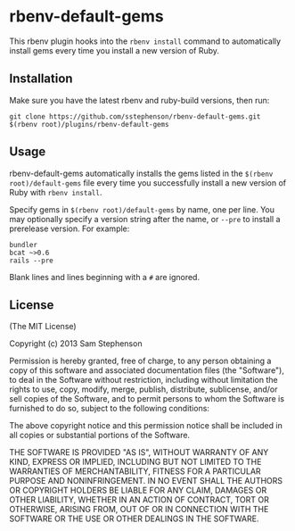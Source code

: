 # rbenv-default-gems

This rbenv plugin hooks into the `rbenv install` command to
automatically install gems every time you install a new version of
Ruby.

## Installation

Make sure you have the latest rbenv and ruby-build versions, then run:

    git clone https://github.com/sstephenson/rbenv-default-gems.git $(rbenv root)/plugins/rbenv-default-gems

## Usage

rbenv-default-gems automatically installs the gems listed in the
`$(rbenv root)/default-gems` file every time you successfully install a new
version of Ruby with `rbenv install`.

Specify gems in `$(rbenv root)/default-gems` by name, one per line. You may
optionally specify a version string after the name, or `--pre` to
install a prerelease version. For example:

    bundler
    bcat ~>0.6
    rails --pre

Blank lines and lines beginning with a `#` are ignored.

## License

(The MIT License)

Copyright (c) 2013 Sam Stephenson

Permission is hereby granted, free of charge, to any person obtaining
a copy of this software and associated documentation files (the
"Software"), to deal in the Software without restriction, including
without limitation the rights to use, copy, modify, merge, publish,
distribute, sublicense, and/or sell copies of the Software, and to
permit persons to whom the Software is furnished to do so, subject to
the following conditions:

The above copyright notice and this permission notice shall be
included in all copies or substantial portions of the Software.

THE SOFTWARE IS PROVIDED "AS IS", WITHOUT WARRANTY OF ANY KIND,
EXPRESS OR IMPLIED, INCLUDING BUT NOT LIMITED TO THE WARRANTIES OF
MERCHANTABILITY, FITNESS FOR A PARTICULAR PURPOSE AND
NONINFRINGEMENT. IN NO EVENT SHALL THE AUTHORS OR COPYRIGHT HOLDERS BE
LIABLE FOR ANY CLAIM, DAMAGES OR OTHER LIABILITY, WHETHER IN AN ACTION
OF CONTRACT, TORT OR OTHERWISE, ARISING FROM, OUT OF OR IN CONNECTION
WITH THE SOFTWARE OR THE USE OR OTHER DEALINGS IN THE SOFTWARE.
